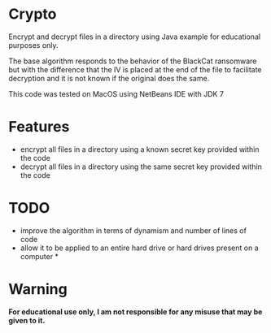 # Crypto
Encrypt and decrypt files in a directory using Java example for educational purposes only.

The base algorithm responds to the behavior of the BlackCat ransomware but with the difference that the IV is placed at the end of the file to facilitate decryption and it is not known if the original does the same.

This code was tested on MacOS using NetBeans IDE with JDK 7
# Features
* encrypt all files in a directory using a known secret key provided within the code
* decrypt all files in a directory using the same secret key provided within the code

# TODO
* improve the algorithm in terms of dynamism and number of lines of code
* allow it to be applied to an entire hard drive or hard drives present on a computer *

# Warning
<b>For educational use only, I am not responsible for any misuse that may be given to it.</b>
